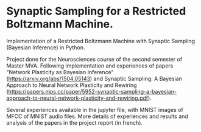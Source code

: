 # Synaptic Sampling for a Restricted Boltzmann Machine.

Implementation of a Restricted Boltzmann Machine with Synaptic Sampling (Bayesian Inference) in Python.

Project done for the Neurosciences course of the second semester of Master MVA.
Following implementation and experiences of papers "Network Plasticity as Bayesian Inference" (https://arxiv.org/abs/1504.05143) and Synaptic Sampling: A Bayesian Approach to Neural Network Plasticity and Rewiring (https://papers.nips.cc/paper/5952-synaptic-sampling-a-bayesian-approach-to-neural-network-plasticity-and-rewiring.pdf).

Several experiences available in the jupyter file, with MNIST images of MFCC of MNIST audio files. 
More details of experiences and results and analysis of the papers in the project report (in french).

